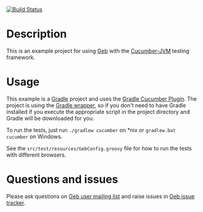 [![Build Status](https://drone.io/github.com/geb/geb-example-cucumber-jvm/status.png)](https://drone.io/github.com/geb/geb-example-cucumber-jvm/latest)

# Description

This is an example project for using [Geb](http://geb.codehaus.org/ "Geb - Groovy Browser Automation")
with the [Cucumber-JVM](http://cukes.info/install-cucumber-jvm.html "Cucumber JVM") testing framework.

# Usage

This example is a [Gradle](http://www.gradle.org/ "Gradle") project and uses the
[Gradle Cucumber Plugin](https://github.com/samueltbrown/gradle-cucumber-plugin/ "Gradle Cucumber Plugin").
The project is using the [Gradle wrapper](http://www.gradle.org/docs/current/userguide/gradle_wrapper.html),
so if you don't need to have Gradle installed if you execute the appropriate script in the project directory
and Gradle will be downloaded for you.

To run the tests, just run `./gradlew cucumber` on *nix or `gradlew.bat cucumber` on Windows.

See the `src/test/resources/GebConfig.groovy` file for how to run the tests with different browsers.

# Questions and issues

Please ask questions on [Geb user mailing list](http://xircles.codehaus.org/lists/user@geb.codehaus.org) and raise issues in [Geb issue tracker](https://jira.codehaus.org/browse/GEB).
